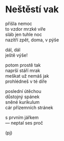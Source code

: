 Neštěstí vak
============
  
přišla nemoc  
to vzdor mrzké víře  
sláb jen tuhle noc  
nazítří zpět, doma, v pýše  

dál, dál  
ještě výše!  

potom prostě tak  
naprší stáří mrak  
meškat už nemáš jak  
prohlédneš v té díře  
  
poslední útěchou  
důstojný spánek  
sněné kurikulum  
cár přízemních stránek  
  
s prvním jářkem  
— neptal ses proč  
  
(pj)  
  
